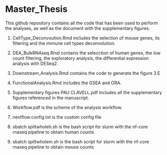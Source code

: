 # Master_Thesis

This github repository contains all the code that has been used to perform the analyses, as well as the document with the supplementary figures.

1) CellType_Deconvoution.Rmd includes the selection of mouse genes, its filtering and the immune cell types deconvolution.

2) DEA_BulkRNAseq.Rmd contains the selecction of human genes, the low count filtering, the exploratory analysis, the differential expression analysis with DESeq2.

3) Downstream_Analysis.Rmd contains the code to generate the figure 3.E

4) FunctionalAnalysis.Rmd includes the GSEA and ORA.

5) Supplementary figures PAU CLAVELL.pdf includes all the supplementary figures referenced in the manuscript.

6) Workflow.pdf is the scheme of the analysis workflow. 

7) nextflow.config.txt is the custom config file

8) sbatch splitwholeh.sh is the bash script for slurm with the nf-core rnaseq pipeline to obtain human counts

9) sbatch splitwholem.sh is the bash script for slurm with the nf-core rnaseq pipeline to obtain mouse counts
